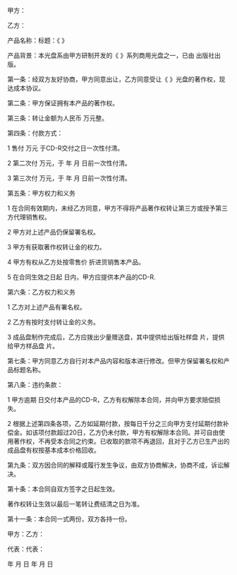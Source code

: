 
 


甲方：


乙方：


产品名称：标题：《 》


产品背景：本光盘系由甲方研制开发的《 》系列商用光盘之一，已由 出版社出版。


第一条：经双方友好协商，甲方同意出让，乙方同意受让《 》光盘的著作权，现达成本协议。


第二条：甲方保证拥有本产品的著作权。


第三条：转让金额为人民币 万元整。


第四条：付款方式：


1 售付 万元 于CD-R交付之日一次性付清。


2 第二次付 万元，于 年 月 日前一次性付清。


3 第三次付 万元，于 年 月 日前一次性付清。


第五条：甲方权力和义务


1 在合同有效期内，未经乙方同意，甲方不得将产品著作权转让第三方或授予第三方代理销售权。


2 甲方对上述产品仍保留署名权。


3 甲方有获取著作权转让金的权力。


4 甲方有权从乙方处按零售价 折进货销售本产品。


5 在合同生效之日起 日内，甲方应提供本产品的CD-R.


第六条：乙方权力和义务


1 乙方对上述产品有署名权。


2 乙方有按时支付转让金的义务。


3 成品盘制作完成后，乙方应拨出少量赠送盘，其中提供给出版社样盘 片，提供给甲方样品盘 片。


第七条：甲方同意乙方自行对本产品内容和版本进行修改。但甲方保留署名权和产品标题名称。


第八条：违约条款：


1 甲方逾期 日交付本产品的CD-R，乙方有权解除本合同，并向甲方要求赔偿损失。


2 根据上述第四条各项，乙方如延期付款，按每日千分之三向甲方支付延期付款补偿金。如该项付款超过20日，乙方仍未付款，甲方有权解除本合同。并可自由使用著作权，不再受本合同之约束。已收取的款项不再退回，且对于乙方已生产出的成品盘有权按基本成本价格回收。


第九条：双方因合同的解释或履行发生争议，由双方协商解决，协商不成，诉讼解决。


第十条：本合同自双方签字之日起生效。


著作权转让生效以最后一笔转让费结清之日为准。


第十一条：本合同一式两份，双方各持一份。


甲方：乙方：


代表：代表：


年 月 日 年 月 日
 


 

 
 
 
 
 
  


  
 

  


  


  
 
 
 
 

